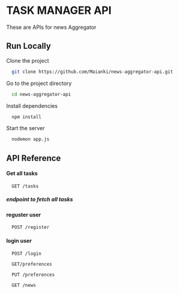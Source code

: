 
# TASK MANAGER API

These are APIs for news Aggregator


## Run Locally

Clone the project

```bash
  git clone https://github.com/Maianki/news-aggregator-api.git
```

Go to the project directory

```bash
  cd news-aggregator-api 
```

Install dependencies

```bash
  npm install
```

Start the server

```bash
  nodemon app.js
```


## API Reference

#### Get all tasks

```http
  GET /tasks
```

##### endpoint to fetch all tasks 

#### reguster user

```http
  POST /register
```

#### login user
```http
  POST /login
```

```http
  GET/preferences
```
```http
  PUT /preferences
```


```http
  GET /news
```


